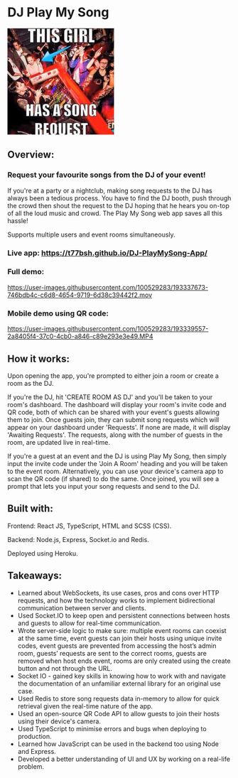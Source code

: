 # DJ Play My Song

<img src="frontend/src/images/meme.jpeg" width="240" height="240">


## Overview:
### Request your favourite songs from the DJ of your event!
If you're at a party or a nightclub, making song requests to the DJ has always been a tedious process. You have to find the DJ booth, push through the crowd then shout the request to the DJ hoping that he hears you on-top of all the loud music and crowd. The Play My Song web app saves all this hassle!

Supports multiple users and event rooms simultaneously.


### Live app: https://t77bsh.github.io/DJ-PlayMySong-App/

### Full demo:

https://user-images.githubusercontent.com/100529283/193337673-746bdb4c-c6d8-4654-9719-6d38c39442f2.mov

### Mobile demo using QR code:

https://user-images.githubusercontent.com/100529283/193339557-2a8405f4-37c0-4cb0-a846-c89e293e3e49.MP4

## How it works:
Upon opening the app, you're prompted to either join a room or create a room as the DJ.

If you're the DJ, hit 'CREATE ROOM AS DJ' and you'll be taken to your room's dashboard. The dashboard will display your room's invite code and QR code, both of which can be shared with your event's guests allowing them to join. Once guests join, they can submit song requests which will appear on your dashboard under 'Requests'. If none are made, it will display 'Awaiting Requests'. The requests, along with the number of guests in the room, are updated live in real-time.

If you're a guest at an event and the DJ is using Play My Song, then simply input the invite code under the 'Join A Room' heading and you will be taken to the event room. Alternatively, you can use your device's camera app to scan the QR code (if shared) to do the same. Once joined, you will see a prompt that lets you input your song requests and send to the DJ. 

## Built with:
Frontend: React JS, TypeScript, HTML and SCSS (CSS).

Backend: Node.js, Express, Socket.io and Redis.

Deployed using Heroku.

## Takeaways:
- Learned about WebSockets, its use cases, pros and cons over HTTP requests, and how the technology works to implement bidirectional communication between server and clients.
- Used Socket.IO to keep open and persistent connections between hosts and guests to allow for real-time communication.
- Wrote server-side logic to make sure: multiple event rooms can coexist at the same time, event guests can join their hosts using unique invite codes, event guests are prevented from accessing the host’s admin room, guests’ requests are sent to the correct rooms, guests are removed when host ends event, rooms are only created using the create button and not through the URL.
- Socket IO - gained key skills in knowing how to work with and navigate the documentation of an unfamiliar external library for an original use case.
- Used Redis to store song requests data in-memory to allow for quick retrieval given the real-time nature of the app.
- Used an open-source QR Code API to allow guests to join their hosts using their device's camera.
- Used TypeScript to minimise errors and bugs when deploying to production.
- Learned how JavaScript can be used in the backend too using Node and Express.
- Developed a better understanding of UI and UX by working on a real-life problem.
